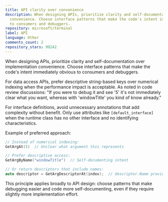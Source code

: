 ```yaml
---
title: API clarity over convenience
description: When designing APIs, prioritize clarity and self-documentation over implementation
  convenience. Choose interface patterns that make the code's intent immediately obvious
  to consumers and debuggers.
repository: microsoft/terminal
label: API
language: Other
comments_count: 2
repository_stars: 99242
---
```


When designing APIs, prioritize clarity and self-documentation over implementation convenience. Choose interface patterns that make the code's intent immediately obvious to consumers and debuggers.

For data access APIs, prefer descriptive string-based keys over numerical indexing when the performance impact is acceptable. As noted in code review discussions: "If you were to debug it and see '5' it's not immediately clear what you want, whereas with 'windowTitle' you kind of know already."

For interface definitions, avoid unnecessary annotations that add complexity without benefit. Only use attributes like `[default_interface]` when the runtime class has no other interface and no identifying characteristics.

Example of preferred approach:
```cpp
// Instead of numerical indexing:
GetArgAt(5)  // Unclear what argument this represents

// Prefer descriptive access:
GetArgByName("windowTitle")  // Self-documenting intent

// Or return descriptors that include names:
auto descriptor = GetArgDescriptorAt(index);  // descriptor.Name provides context
```

This principle applies broadly to API design: choose patterns that make debugging easier and code more self-documenting, even if they require slightly more implementation effort.